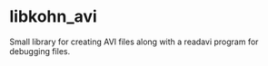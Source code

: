 # libkohn_avi

Small library for creating AVI files along with a readavi program for debugging files.


